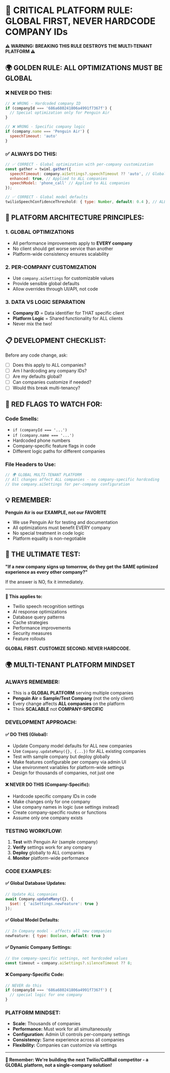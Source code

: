# 🚨 CRITICAL PLATFORM RULE: GLOBAL FIRST, NEVER HARDCODE COMPANY IDs

**⚠️ WARNING: BREAKING THIS RULE DESTROYS THE MULTI-TENANT PLATFORM ⚠️**

## 🌍 **GOLDEN RULE: ALL OPTIMIZATIONS MUST BE GLOBAL**

### ❌ **NEVER DO THIS:**
```javascript
// ❌ WRONG - Hardcoded company ID
if (companyId === '686a680241806a4991f7367f') {
  // Special optimization only for Penguin Air
}

// ❌ WRONG - Specific company logic
if (company.name === 'Penguin Air') {
  speechTimeout: 'auto'
}
```

### ✅ **ALWAYS DO THIS:**
```javascript
// ✅ CORRECT - Global optimization with per-company customization
const gather = twiml.gather({
  speechTimeout: company.aiSettings?.speechTimeout ?? 'auto', // Global default + customizable
  enhanced: true, // Applied to ALL companies
  speechModel: 'phone_call' // Applied to ALL companies
});

// ✅ CORRECT - Global model defaults
twilioSpeechConfidenceThreshold: { type: Number, default: 0.4 }, // ALL companies get this
```

## 🎯 **PLATFORM ARCHITECTURE PRINCIPLES:**

### **1. GLOBAL OPTIMIZATIONS**
- All performance improvements apply to **EVERY company**
- No client should get worse service than another
- Platform-wide consistency ensures scalability

### **2. PER-COMPANY CUSTOMIZATION**
- Use `company.aiSettings` for customizable values
- Provide sensible global defaults
- Allow overrides through UI/API, not code

### **3. DATA VS LOGIC SEPARATION**
- **Company ID** = Data identifier for THAT specific client
- **Platform Logic** = Shared functionality for ALL clients
- Never mix the two!

## 📋 **DEVELOPMENT CHECKLIST:**

Before any code change, ask:
- [ ] Does this apply to ALL companies?
- [ ] Am I hardcoding any company IDs?
- [ ] Are my defaults global?
- [ ] Can companies customize if needed?
- [ ] Would this break multi-tenancy?

## 🚨 **RED FLAGS TO WATCH FOR:**

### **Code Smells:**
- `if (companyId === '...')` 
- `if (company.name === '...')`
- Hardcoded phone numbers
- Company-specific feature flags in code
- Different logic paths for different companies

### **File Headers to Use:**
```javascript
// 🌍 GLOBAL MULTI-TENANT PLATFORM
// All changes affect ALL companies - no company-specific hardcoding
// Use company.aiSettings for per-company configuration
```

## 💡 **REMEMBER:**

**Penguin Air is our EXAMPLE, not our FAVORITE**
- We use Penguin Air for testing and documentation
- All optimizations must benefit EVERY company
- No special treatment in code logic
- Platform equality is non-negotiable

## 🎯 **THE ULTIMATE TEST:**

**"If a new company signs up tomorrow, do they get the SAME optimized experience as every other company?"**

If the answer is NO, fix it immediately.

---

**🔗 This applies to:**
- Twilio speech recognition settings
- AI response optimizations  
- Database query patterns
- Cache strategies
- Performance improvements
- Security measures
- Feature rollouts

**GLOBAL FIRST. CUSTOMIZE SECOND. NEVER HARDCODE.**

## 🌍 **MULTI-TENANT PLATFORM MINDSET**

### **ALWAYS REMEMBER:**
- This is a **GLOBAL PLATFORM** serving multiple companies
- **Penguin Air = Sample/Test Company** (not the only client)
- Every change affects **ALL companies** on the platform
- Think **SCALABLE** not **COMPANY-SPECIFIC**

### **DEVELOPMENT APPROACH:**

#### ✅ **DO THIS (Global):**
- Update Company model defaults for ALL new companies
- Use `Company.updateMany({}, {...})` for ALL existing companies
- Test with sample company but deploy globally
- Make features configurable per company via admin UI
- Use environment variables for platform-wide settings
- Design for thousands of companies, not just one

#### ❌ **NEVER DO THIS (Company-Specific):**
- Hardcode specific company IDs in code
- Make changes only for one company
- Use company names in logic (use settings instead)
- Create company-specific routes or functions
- Assume only one company exists

### **TESTING WORKFLOW:**
1. **Test** with Penguin Air (sample company)
2. **Verify** settings work for any company
3. **Deploy** globally to ALL companies
4. **Monitor** platform-wide performance

### **CODE EXAMPLES:**

#### ✅ **Global Database Updates:**
```javascript
// Update ALL companies
await Company.updateMany({}, { 
  $set: { 'aiSettings.newFeature': true } 
});
```

#### ✅ **Global Model Defaults:**
```javascript
// In Company model - affects all new companies
newFeature: { type: Boolean, default: true }
```

#### ✅ **Dynamic Company Settings:**
```javascript
// Use company-specific settings, not hardcoded values
const timeout = company.aiSettings?.silenceTimeout ?? 8;
```

#### ❌ **Company-Specific Code:**
```javascript
// NEVER do this
if (companyId === '686a680241806a4991f7367f') {
  // special logic for one company
}
```

### **PLATFORM MINDSET:**
- **Scale:** Thousands of companies
- **Performance:** Must work for all simultaneously  
- **Configuration:** Admin UI controls per-company settings
- **Consistency:** Same experience across all companies
- **Flexibility:** Companies can customize via settings

---

**🚀 Remember: We're building the next Twilio/CallRail competitor - a GLOBAL platform, not a single-company solution!**
